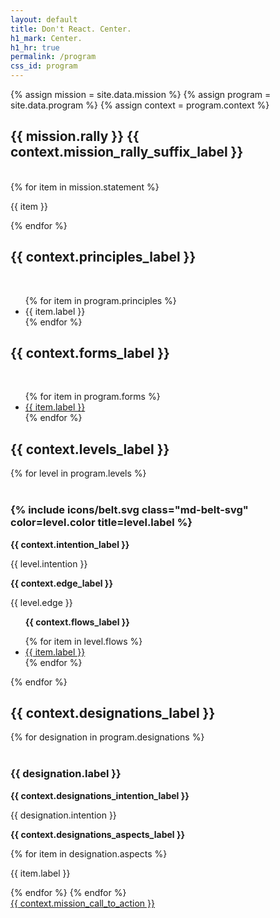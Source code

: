 ```yaml
---
layout: default
title: Don't React. Center.
h1_mark: Center.
h1_hr: true
permalink: /program
css_id: program
---
```


{% assign mission = site.data.mission %}
{% assign program = site.data.program %}
{% assign context = program.context %}

<section class="md-flow">
  <h2>{{ mission.rally }} {{ context.mission_rally_suffix_label }}</h2>
  <br>
  {% for item in mission.statement %}
  <p>{{ item }}</p>
  {% endfor %}
</section>

<section class="md-flow">
  <h2>{{ context.principles_label }}</h2>
  <br>
  <ul>
    {% for item in program.principles %}
      <li>{{ item.label }}</li>
    {% endfor %}
  </ul>
</section>

<section class="md-flow">
  <h2>{{ context.forms_label }}</h2>
  <br>
  <ul>
    {% for item in program.forms %}
      <li><a href="{{ item.url }}" target="_blank">{{ item.label }}</a></li>
    {% endfor %}
  </ul>
</section>

<section class="md-flow">
  <h2>{{ context.levels_label }}</h2>
  {% for level in program.levels %}
      <br>
      <br>
      <h3>
      {% include icons/belt.svg
      class="md-belt-svg"
      color=level.color
      title=level.label %}
      </h3>
      <p><strong>{{ context.intention_label }}</strong></p> <p>{{ level.intention }}</p>
      <p><strong>{{ context.edge_label }}</strong></p> <p>{{ level.edge }}</p>
      <ul>
        <p><strong>{{ context.flows_label }}</strong></p>
        {% for item in level.flows %}
          <li><a href="{{ item.url }}" target="_blank">{{ item.label }}</a></li>
        {% endfor %}
      </ul>
  {% endfor %}
</section>

<section class="md-flow">
  <h2>{{ context.designations_label }}</h2>
  {% for designation in program.designations %}
  <br>
  <br>
  <h3>{{ designation.label }}</h3>
  <p><strong>{{ context.designations_intention_label }}</strong></p> <p>{{ designation.intention }}</p>
  <p><strong>{{ context.designations_aspects_label }}</strong></p>
    {% for item in designation.aspects %}
  <p>{{ item.label }}</p>
    {% endfor %}
  {% endfor %}
</section>

<div class="md-cta-group">
    <a href="{{'/' | relative_url }}">{{ context.mission_call_to_action }}</a>
</div>
